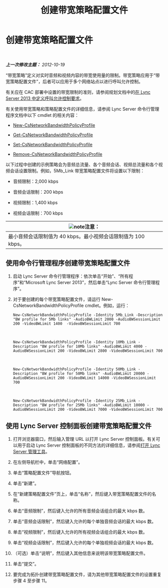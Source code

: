 ﻿---
title: 创建带宽策略配置文件
TOCTitle: 创建带宽策略配置文件
ms:assetid: a71881ef-b04a-465e-9abb-0577bfd182f3
ms:mtpsurl: https://technet.microsoft.com/zh-cn/library/Gg412785(v=OCS.15)
ms:contentKeyID: 49313848
ms.date: 05/19/2016
mtps_version: v=OCS.15
ms.translationtype: HT
---

# 创建带宽策略配置文件

 

_**上一次修改主题：** 2012-10-19_

“带宽策略”定义对实时音频和视频内容的带宽使用量的限制。带宽策略应用于“带宽策略配置文件”，后者可以应用于多个网络站点以进行呼叫允许控制。

有关应在 CAC 部署中设置的带宽限制的准则，请参阅规划文档中的[在 Lync Server 2013 中定义呼叫允许控制要求](lync-server-2013-defining-your-requirements-for-call-admission-control.md)。

有关使用带宽策略和策略配置文件的详细信息，请参阅 Lync Server 命令行管理程序文档中以下 cmdlet 的相关内容：

  - [New-CsNetworkBandwidthPolicyProfile](new-csnetworkbandwidthpolicyprofile.md)

  - [Get-CsNetworkBandwidthPolicyProfile](get-csnetworkbandwidthpolicyprofile.md)

  - [Set-CsNetworkBandwidthPolicyProfile](set-csnetworkbandwidthpolicyprofile.md)

  - [Remove-CsNetworkBandwidthPolicyProfile](remove-csnetworkbandwidthpolicyprofile.md)

以下过程中创建的示例策略会为音频总流量、各个音频会话、视频总流量和各个视频会话设置限制。例如，5Mb\_Link 带宽策略配置文件将设置以下限制：

  - 音频限制：2,000 kbps

  - 音频会话限制：200 kbps

  - 视频限制：1,400 kbps

  - 视频会话限制：700 kbps

<table>
<thead>
<tr class="header">
<th><img src="images/Dn783119.note(OCS.15).gif" title="note" alt="note" />注意：</th>
</tr>
</thead>
<tbody>
<tr class="odd">
<td>最小音频会话限制值为 40 kbps。最小视频会话限制值为 100 kbps。</td>
</tr>
</tbody>
</table>


## 使用命令行管理程序创建带宽策略配置文件

1.  启动 Lync Server 命令行管理程序：依次单击“开始”、“所有程序”和“Microsoft Lync Server 2013”，然后单击“Lync Server 命令行管理程序”。

2.  对于要创建的每个带宽策略配置文件，请运行 New-CsNetworkBandwidthPolicyProfile cmdlet。例如，运行：
    
        New-CsNetworkBandwidthPolicyProfile -Identity 5Mb_Link -Description "BW profile for 5Mb links" -AudioBWLimit 2000 -AudioBWSessionLimit 200 -VideoBWLimit 1400  -VideoBWSessionLimit 700

       &nbsp;
    
        New-CsNetworkBandwidthPolicyProfile -Identity 10Mb_Link -Description "BW profile for 10Mb links" -AudioBWLimit 4000 -AudioBWSessionLimit 200 -VideoBWLimit 2800 -VideoBWSessionLimit 700

       &nbsp;
    
        New-CsNetworkBandwidthPolicyProfile -Identity 50Mb_Link -Description "BW profile for 50Mb links" -AudioBWLimit 20000 -AudioBWSessionLimit 200 -VideoBWLimit 14000 -VideoBWSessionLimit 700

       &nbsp;
    
        New-CsNetworkBandwidthPolicyProfile -Identity 25Mb_Link -Description "BW profile for 25Mb links" -AudioBWLimit 10000 -AudioBWSessionLimit 200 -VideoBWLimit 7000 -VideoBWSessionLimit 700

## 使用 Lync Server 控制面板创建带宽策略配置文件

1.  打开浏览器窗口，然后输入管理 URL 以打开 Lync Server 控制面板。有关可以用于启动 Lync Server 控制面板的不同方法的详细信息，请参阅[打开 Lync Server 管理工具](lync-server-2013-open-lync-server-administrative-tools.md)。

2.  在左侧导航栏中，单击“网络配置”。

3.  单击“策略配置文件”导航按钮。

4.  单击“新建”。

5.  在“新建策略配置文件”页上，单击“名称”，然后键入带宽策略配置文件的名称。

6.  单击“音频限制”，然后键入允许的所有音频会话组合的最大 kbps 数。

7.  单击“音频会话限制”，然后键入允许的每个单独音频会话的最大 kbps 数。

8.  单击“视频限制”，然后键入允许的所有视频会话组合的最大 kbps 数。

9.  单击“视频会话限制”，然后键入允许的每个单独视频会话的最大 kbps 数。

10. （可选）单击“说明”，然后键入其他信息来说明该带宽策略配置文件。

11. 单击“提交”。

12. 要完成为拓扑创建带宽策略配置文件，请为其他带宽策略配置文件的设置重复步骤 4 至步骤 11。

